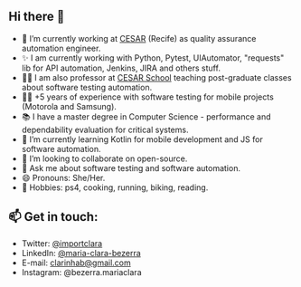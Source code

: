 ## Hi there 👋

- 🔭 I’m currently working at [CESAR](https://www.cesar.org.br/) (Recife) as quality assurance automation engineer.
- ✨ I am currently working with Python, Pytest, UIAutomator, "requests" lib for API automation, Jenkins, JIRA and others stuff.
- 👩‍🏫 I am also professor at [CESAR School](https://www.cesar.school/) teaching post-graduate classes about software testing automation.
- 👩‍💻 +5 years of experience with software testing for mobile projects (Motorola and Samsung).
- 📚 I have a master degree in Computer Science - performance and dependability evaluation for critical systems.
- 🌱 I’m currently learning Kotlin for mobile development and JS for software automation.
- 👯 I’m looking to collaborate on open-source.
- 💬 Ask me about software testing and software automation.
- 😄 Pronouns: She/Her.
- 🤘 Hobbies: ps4, cooking, running, biking, reading.
<!--- - ⚡ Fun fact: !>
-->

## 📫 Get in touch:

- Twitter: [@importclara](https://twitter.com/importclara)
- LinkedIn: [@maria-clara-bezerra](https://www.linkedin.com/in/maria-clara-bezerra/)
- E-mail: clarinhab@gmail.com
- Instagram: @bezerra.mariaclara
